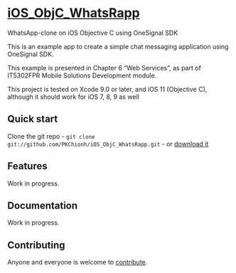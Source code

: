 # [iOS_ObjC_WhatsRapp](https://github.com/PKChionh/iOS_ObjC_WhatsRapp)
WhatsApp-clone on iOS Objective C using OneSignal SDK

This is an example app to create a simple chat messaging application using OneSignal SDK.

This example is presented in Chapter 6 “Web Services”, as part of IT5302FPR Mobile Solutions Development module. 

This project is tested on Xcode 9.0 or later, and iOS 11 (Objective C), although it should work for iOS 7, 8, 9 as well 

## Quick start

Clone the git repo - `git clone git://github.com/PKChionh/iOS_ObjC_WhatsRapp.git` -
or [download it](https://github.com/PKChionh/iOS_ObjC_WhatsRapp/zipball/master)

## Features

Work in progress.

## Documentation

Work in progress.


## Contributing

Anyone and everyone is welcome to [contribute](/PKChionh/iOS_ObjC_WhatsRapp/blob/master/doc/contribute.md).
